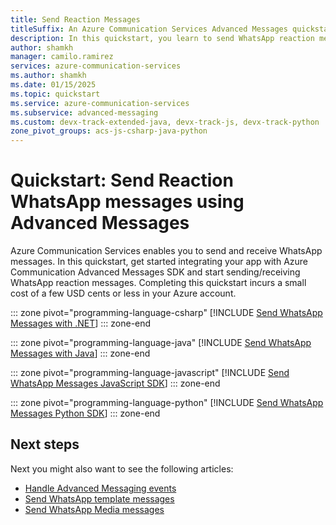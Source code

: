 ```yaml
---
title: Send Reaction Messages
titleSuffix: An Azure Communication Services Advanced Messages quickstart
description: In this quickstart, you learn to send WhatsApp reaction messages using Azure Communication Services Advanced Messages sdk.
author: shamkh
manager: camilo.ramirez
services: azure-communication-services
ms.author: shamkh
ms.date: 01/15/2025
ms.topic: quickstart
ms.service: azure-communication-services
ms.subservice: advanced-messaging
ms.custom: devx-track-extended-java, devx-track-js, devx-track-python
zone_pivot_groups: acs-js-csharp-java-python
---
```


# Quickstart: Send Reaction WhatsApp messages using Advanced Messages

Azure Communication Services enables you to send and receive WhatsApp messages. In this quickstart, get started integrating your app with Azure Communication Advanced Messages SDK and start sending/receiving WhatsApp reaction messages. Completing this quickstart incurs a small cost of a few USD cents or less in your Azure account.

::: zone pivot="programming-language-csharp"
[!INCLUDE [Send WhatsApp Messages with .NET](./includes/reactions/messages-quickstart-reaction-messages-net.md)]
::: zone-end

::: zone pivot="programming-language-java"
[!INCLUDE [Send WhatsApp Messages with Java](./includes/reactions/messages-quickstart-reaction-messages-java.md)]
::: zone-end

::: zone pivot="programming-language-javascript"
[!INCLUDE [Send WhatsApp Messages JavaScript SDK](./includes/reactions/messages-quickstart-reaction-messages-js.md)]
::: zone-end

::: zone pivot="programming-language-python"
[!INCLUDE [Send WhatsApp Messages Python SDK](./includes/reactions/messages-quickstart-reaction-messages-python.md)]
::: zone-end

## Next steps

Next you might also want to see the following articles:

- [Handle Advanced Messaging events](./handle-advanced-messaging-events.md)
- [Send WhatsApp template messages](../../../quickstarts/advanced-messaging/whatsapp/send-template-messages.md)
- [Send WhatsApp Media messages](../../../quickstarts/advanced-messaging/whatsapp/get-started.md)
